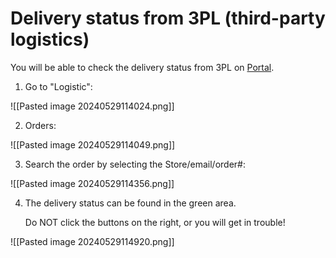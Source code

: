 # Delivery status from 3PL (third-party logistics)

You will be able to check the delivery status from 3PL on [Portal](https://portal.positivegrid.com/).

1. Go to "Logistic":

![[Pasted image 20240529114024.png]]


2. Orders:

![[Pasted image 20240529114049.png]]

3. Search the order by selecting the Store/email/order#:
   
![[Pasted image 20240529114356.png]]

4. The delivery status can be found in the green area.
   
   Do NOT click the buttons on the right, or you will get in trouble!

   
![[Pasted image 20240529114920.png]]